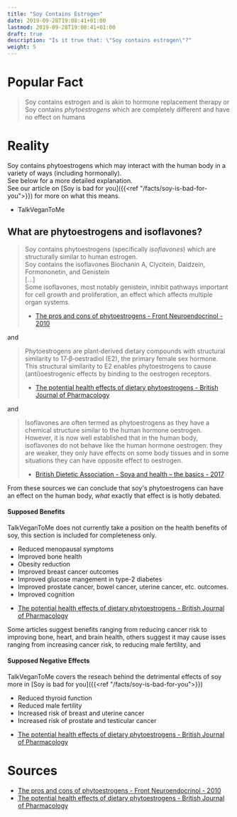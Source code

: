 ```yaml
---
title: "Soy Contains Estrogen"
date: 2019-09-28T19:08:41+01:00
lastmod: 2019-09-28T19:08:41+01:00
draft: true
description: "Is it true that: \"Soy contains estrogen\"?"
weight: 5
---
```


# Popular Fact

> Soy contains estrogen and is akin to hormone replacement therapy
or
> Soy contains *phytoestrogens* which are completely different and have no effect on humans

# Reality 

Soy contains phytoestrogens which may interact with the human body in a variety of ways (including hormonally).  
See below for a more detailed explanation.  
See our article on [Soy is bad for you]({{<ref "/facts/soy-is-bad-for-you">}}) for more on what this means.  
- TalkVeganToMe 

## What are phytoestrogens and isoflavones?
> Soy contains phytoestrogens (specifically *isoflavones*) which are structurally similar to human estrogen.  
> Soy contains the isoflavones Biochanin A, Clycitein, Daidzein, Formononetin, and Genistein  
> [...]  
> Some isoflavones, most notably genistein, inhibit pathways important for cell growth and proliferation, an effect which affects multiple organ systems.  
> - [The pros and cons of phytoestrogens - Front Neuroendocrinol - 2010](https://web.archive.org/web/20190928181945/https://www.ncbi.nlm.nih.gov/pmc/articles/PMC3074428/pdf/nihms271669.pdf)

and

> Phytoestrogens are plant‐derived dietary compounds with structural similarity to 17‐β‐oestradiol (E2), the primary female sex hormone. This structural similarity to E2 enables phytoestrogens to cause (anti)oestrogenic effects by binding to the oestrogen receptors.  
> - [The potential health effects of dietary phytoestrogens - British Journal of Pharmacology](https://web.archive.org/web/20190922065924/https://bpspubs.onlinelibrary.wiley.com/doi/full/10.1111/bph.13622)  

and

> Isoflavones are often termed as phytoestrogens as they have a chemical structure similar to the human hormone oestrogen. However, it is now well established that in the human body, isoflavones do not behave like the human hormone oestrogen: they are weaker, they only have effects on some body tissues and in some situations they can have opposite effect to oestrogen.   
> - [British Dietetic Association - Soya and health – the basics - 2017](https://web.archive.org/web/20190928091728/https://www.bda.uk.com/foodfacts/soya2017.pdf)

From these sources we can conclude that soy's phytoestrogens can have an effect on the human body, *what* exactly that effect is is hotly debated. 

#### Supposed Benefits

TalkVeganToMe does not currently take a position on the health benefits of soy, this section is included for completeness only.

* Reduced menopausal symptoms
* Improved bone health
* Obesity reduction
* Improved breast cancer outcomes
* Improved glucose mangement in type-2 diabetes
* Improved prostate cancer, bowel cancer, uterine cancer, etc. outcomes.
* Improved cognition
- [The potential health effects of dietary phytoestrogens - British Journal of Pharmacology](https://web.archive.org/web/20190922065924/https://bpspubs.onlinelibrary.wiley.com/doi/full/10.1111/bph.13622)  

Some articles suggest benefits ranging from reducing cancer risk to improving bone, heart, and brain health, others suggest it may cause isses ranging from increasing cancer risk, to reducing male fertility, and 

#### Supposed Negative Effects

TalkVeganToMe covers the reseach behind the detrimental effects of soy more in [Soy is bad for you]({{<ref "/facts/soy-is-bad-for-you">}})

* Reduced thyroid function
* Reduced male fertility
* Increased risk of breast and uterine cancer
* Increased risk of prostate and testicular cancer
- [The potential health effects of dietary phytoestrogens - British Journal of Pharmacology](https://web.archive.org/web/20190922065924/https://bpspubs.onlinelibrary.wiley.com/doi/full/10.1111/bph.13622)  

# Sources

- [The pros and cons of phytoestrogens - Front Neuroendocrinol - 2010](https://web.archive.org/web/20190928181945/https://www.ncbi.nlm.nih.gov/pmc/articles/PMC3074428/pdf/nihms271669.pdf)
- [The potential health effects of dietary phytoestrogens - British Journal of Pharmacology](https://web.archive.org/web/20190922065924/https://bpspubs.onlinelibrary.wiley.com/doi/full/10.1111/bph.13622)  